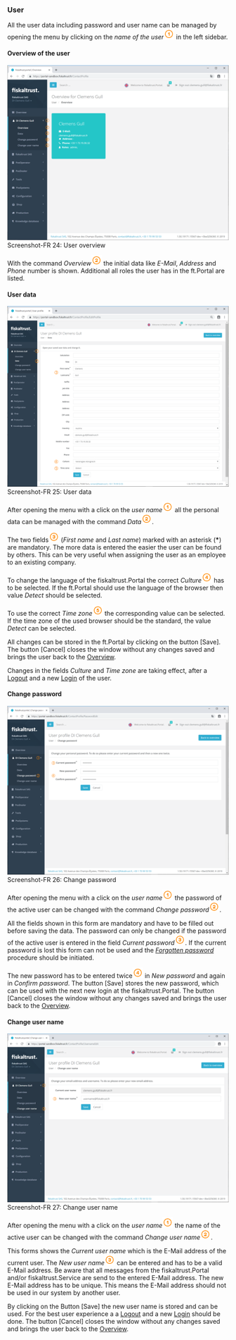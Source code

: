 ### <a name="user"></a>User

All the user data including password and user name can be managed by opening the menu by clicking on the _name of the user_<img src="../images/Numbers/circle-1o.svg" width="24px"> in the left sidebar.

#### <a name="user-overview"></a>Overview of the user
![User overview](images/ContactProfile/overview.png)
Screenshot-FR 24: User overview

With the command _Overview_<img src="../images/Numbers/circle-2o.svg" width="24px"> the initial data like _E-Mail_, _Address_ and _Phone_ number is shown. Additional all roles the user has in the ft.Portal are listed.

#### <a name="user-data"></a>User data
![User data](images/ContactProfile/EditProfile.png)
Screenshot-FR 25: User data

After opening the menu with a click on the _user name_<img src="../images/Numbers/circle-1o.svg" width="24px"> all the personal data can be managed with the command _Data_<img src="../images/Numbers/circle-2o.svg" width="24px">.

The two fields<img src="../images/Numbers/circle-3o.svg" width="24px"> (_First name_ and _Last name_) marked with an asterisk (__*__) are mandatory. The more data is entered the easier the user can be found by others. This can be very useful when assigning the user as an employee to an existing company.

To change the language of the fiskaltrust.Portal the correct _Culture_<img src="../images/Numbers/circle-4o.svg" width="24px"> has to be selected. If the ft.Portal should use the language of the browser then value _Detect_ should be selected.

To use the correct _Time zone_<img src="../images/Numbers/circle-5o.svg" width="24px"> the corresponding value can be selected. If the time zone of the used browser should be the standard, the value _Detect_ can be selected.

All changes can be stored in the ft.Portal by clicking on the button [Save]. The button [Cancel] closes the window without any changes saved and brings the user back to the [Overview](#user-overview).

Changes in the fields _Culture_ and _Time zone_ are taking effect, after a [Logout](registration-login.md#logout) and a new [Login](registration-login.md#login) of the user.

#### <a name="user-change-password"></a>Change password
![Change password](images/ContactProfile/PasswordEdit.png)
Screenshot-FR 26: Change password

After opening the menu with a click on the _user name_<img src="../images/Numbers/circle-1o.svg" width="24px"> the password of the active user can be changed with the command _Change password_<img src="../images/Numbers/circle-2o.svg" width="24px">.

All the fields shown in this form are mandatory and have to be filled out before saving the data. The password can only be changed if the password of the active user is entered in the field _Current password_<img src="../images/Numbers/circle-3o.svg" width="24px">. If the current password is lost this form can not be used and the [_Forgotten password_](registration-login.md#reset-password) procedure should be initiated.

The new password has to be entered twice<img src="../images/Numbers/circle-4o.svg" width="24px"> in _New password_ and again in _Confirm password_. The button [Save] stores the new password, which can be used with the next new login at the fiskaltrust.Portal. The button [Cancel] closes the window without any changes saved and brings the user back to the [Overview](#user-overview).

#### <a name="user-change-username"></a>Change user name
![Change user name](images/ContactProfile/UsernameEdit.png)
Screenshot-FR 27: Change user name

After opening the menu with a click on the _user name_<img src="../images/Numbers/circle-1o.svg" width="24px"> the name of the active user can be changed with the command _Change user name_<img src="../images/Numbers/circle-2o.svg" width="24px">.

This forms shows the _Current user name_ which is the E-Mail address of the current user. The _New user name_<img src="../images/Numbers/circle-3o.svg" width="24px"> can be entered and has to be a valid E-Mail address. Be aware that all messages from the fiskaltrust.Portal and/or fiskaltrust.Service are send to the entered E-Mail address. The new E-Mail address has to be unique. This means the E-Mail address should not be used in our system by another user.

By clicking on the Button [Save] the new user name is stored and can be used. For the best user experience a a [Logout](registration-login.md#logout) and a new [Login](registration-login.md#login) should be done.
The button [Cancel] closes the window without any changes saved and brings the user back to the [Overview](#user-overview).